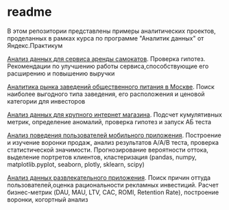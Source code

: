 # readme
В этом репозитории представлены примеры аналитических проектов, проделанных в рамках курса по программе "Аналитик данных" от Яндекс.Практикум


[Анализ данных для сервиса аренды самокатов](https://github.com/xlegatorx/statistical_data_analysis). Проверка гипотез. Рекомендации по улучшению работы сервиса,способствующие его расширению и повышению выручки

[Аналитика рынка заведений общественного питания в Москве](https://github.com/xlegatorx/stories_through_graphs). Поиск наиболее выгодного типа заведения, его расположения и ценовой категории для инвесторов

[Анализ данных для крупного интернет магазина](https://github.com/xlegatorx/business_decision_making). Подсчет кумулятивных метрик, определение аномалий, проверка гипотез и запуск АБ теста

[Анализ поведения пользователей мобильного приложения](https://github.com/xlegatorx/sborniy2). Построение и изучение воронки продаж, анализ результатов A/A/B теста, проверка статистической значимости. Прогнозирование вероятности оттока, выделение портретов клиентов, кластеризация (pandas, numpy, matplotlib.pyplot, seaborn, plotly, sklearn, scipy)

[Анализ данных развлекательного приложения](https://github.com/xlegatorx/analysis_of_business_indicators). Поиск причин оттуда пользователей,оценка рациональности рекламных инвестиций. Расчет бизнес-метрик (DAU, MAU, LTV, CAC, ROMI, Retention Rate), построение воронки, когортный анализ
